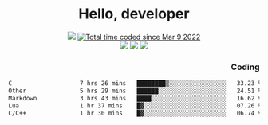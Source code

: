 # <div align='center' >Hello, developer</div>

<div align='center'>
  <a ><img src="https://img.shields.io/badge/dynamic/json?url=https%3A%2F%2Fapi.swo.moe%2Fstats%2Fgithub%2FFree-Aaron-Li&query=count&color=181717&label=GitHub&labelColor=282c34&logo=github&suffix=+follows&cacheSeconds=3600"></a>
  <a href="https://wakatime.com/@fe40087f-8eae-48dc-9950-ad0633db1591"><img src="https://wakatime.com/badge/user/fe40087f-8eae-48dc-9950-ad0633db1591.svg" alt="Total time coded since Mar 9 2022" /></a>
</div>
<div align='center'>
  <a><img src="https://img.shields.io/badge/Rookie-blue?style=plastic&logo=c&logoColor=blue&labelColor=F5B7DB"></a>
  <a><img src="https://img.shields.io/badge/Rookie-blue?style=plastic&logo=c%2B%2B&logoColor=blue&labelColor=F5B7DB"></a> 
  <a><img src="https://img.shields.io/badge/Rookie-blue?style=plastic&logo=python&logoColor=blue&labelColor=F5B7DB"></a> 
</div>

<div align='right'>
  <h3>Coding</h3>
</div>

<!--START_SECTION:waka-->

```txt
C                   7 hrs 26 mins   ████████▒░░░░░░░░░░░░░░░░   33.23 %
Other               5 hrs 29 mins   ██████░░░░░░░░░░░░░░░░░░░   24.51 %
Markdown            3 hrs 43 mins   ████░░░░░░░░░░░░░░░░░░░░░   16.62 %
Lua                 1 hr 37 mins    █▓░░░░░░░░░░░░░░░░░░░░░░░   07.26 %
C/C++               1 hr 30 mins    █▓░░░░░░░░░░░░░░░░░░░░░░░   06.74 %
```

<!--END_SECTION:waka-->





